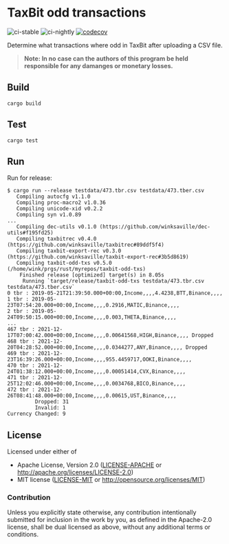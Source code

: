 # TaxBit odd transactions

![ci-stable](https://github.com/winksaville/taxbit-odd-txs/actions/workflows/ci-stable.yml/badge.svg)
![ci-nightly](https://github.com/winksaville/taxbit-odd-txs/actions/workflows/ci-nightly.yml/badge.svg)
[![codecov](https://codecov.io/gh/winksaville/taxbit-odd-txs/branch/main/graph/badge.svg?token=cowZtK1KK1)](https://codecov.io/gh/winksaville/taxbit-odd-txs)

Determine what transactions where odd in TaxBit after uploading a CSV file.

> **Note: In no case can the authors of this program be held responsible
> for any damanges or monetary losses.**

## Build

`cargo build`

## Test

`cargo test`

## Run

Run for release:

```
$ cargo run --release testdata/473.tbr.csv testdata/473.tber.csv 
   Compiling autocfg v1.1.0
   Compiling proc-macro2 v1.0.36
   Compiling unicode-xid v0.2.2
   Compiling syn v1.0.89
...
   Compiling dec-utils v0.1.0 (https://github.com/winksaville/dec-utils#f195fd25)
   Compiling taxbitrec v0.4.0 (https://github.com/winksaville/taxbitrec#89ddf5f4)
   Compiling taxbit-export-rec v0.3.0 (https://github.com/winksaville/taxbit-export-rec#3b5d8619)
   Compiling taxbit-odd-txs v0.5.0 (/home/wink/prgs/rust/myrepos/taxbit-odd-txs)
    Finished release [optimized] target(s) in 8.05s
     Running `target/release/taxbit-odd-txs testdata/473.tbr.csv testdata/473.tber.csv`
0 tbr : 2019-05-21T21:39:50.000+00:00,Income,,,,4.4238,BTT,Binance,,,,
1 tbr : 2019-05-23T07:54:20.000+00:00,Income,,,,0.2916,MATIC,Binance,,,,
2 tbr : 2019-05-24T09:50:15.000+00:00,Income,,,,0.003,THETA,Binance,,,,
...
467 tbr : 2021-12-17T07:00:42.000+00:00,Income,,,,0.00641568,HIGH,Binance,,,, Dropped
468 tbr : 2021-12-20T04:28:52.000+00:00,Income,,,,0.0344277,ANY,Binance,,,, Dropped
469 tbr : 2021-12-23T16:39:26.000+00:00,Income,,,,955.4459717,OOKI,Binance,,,,
470 tbr : 2021-12-24T01:38:12.000+00:00,Income,,,,0.00051414,CVX,Binance,,,,
471 tbr : 2021-12-25T12:02:46.000+00:00,Income,,,,0.0034768,BICO,Binance,,,,
472 tbr : 2021-12-26T08:41:48.000+00:00,Income,,,,0.00615,UST,Binance,,,,
         Dropped: 31
         Invalid: 1
Currency Changed: 9
```

## License

Licensed under either of

- Apache License, Version 2.0 ([LICENSE-APACHE](LICENSE-APACHE) or http://apache.org/licenses/LICENSE-2.0)
- MIT license ([LICENSE-MIT](LICENSE-MIT) or http://opensource.org/licenses/MIT)

### Contribution

Unless you explicitly state otherwise, any contribution intentionally submitted
for inclusion in the work by you, as defined in the Apache-2.0 license, shall
be dual licensed as above, without any additional terms or conditions.
